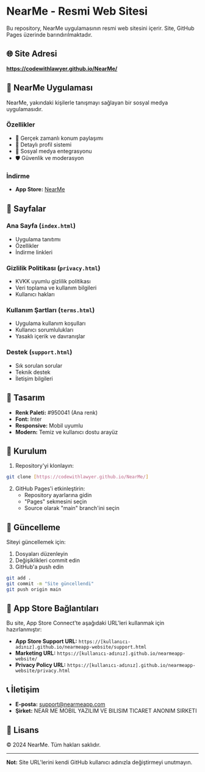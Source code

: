 # NearMe - Resmi Web Sitesi

Bu repository, NearMe uygulamasının resmi web sitesini içerir. Site, GitHub Pages üzerinde barındırılmaktadır.

## 🌐 Site Adresi

**https://codewithlawyer.github.io/NearMe/**

## 📱 NearMe Uygulaması

NearMe, yakındaki kişilerle tanışmayı sağlayan bir sosyal medya uygulamasıdır.

### Özellikler

- 📍 Gerçek zamanlı konum paylaşımı
- 👤 Detaylı profil sistemi
- 🔗 Sosyal medya entegrasyonu
- 🛡️ Güvenlik ve moderasyon

### İndirme

- **App Store:** [NearMe](https://apps.apple.com/app/nearme)

## 📄 Sayfalar

### Ana Sayfa (`index.html`)

- Uygulama tanıtımı
- Özellikler
- İndirme linkleri

### Gizlilik Politikası (`privacy.html`)

- KVKK uyumlu gizlilik politikası
- Veri toplama ve kullanım bilgileri
- Kullanıcı hakları

### Kullanım Şartları (`terms.html`)

- Uygulama kullanım koşulları
- Kullanıcı sorumlulukları
- Yasaklı içerik ve davranışlar

### Destek (`support.html`)

- Sık sorulan sorular
- Teknik destek
- İletişim bilgileri

## 🎨 Tasarım

- **Renk Paleti:** #950041 (Ana renk)
- **Font:** Inter
- **Responsive:** Mobil uyumlu
- **Modern:** Temiz ve kullanıcı dostu arayüz

## 🚀 Kurulum

1. Repository'yi klonlayın:

```bash
git clone [https://codewithlawyer.github.io/NearMe/]
```

2. GitHub Pages'i etkinleştirin:
   - Repository ayarlarına gidin
   - "Pages" sekmesini seçin
   - Source olarak "main" branch'ini seçin

## 📝 Güncelleme

Siteyi güncellemek için:

1. Dosyaları düzenleyin
2. Değişiklikleri commit edin
3. GitHub'a push edin

```bash
git add .
git commit -m "Site güncellendi"
git push origin main
```

## 🔗 App Store Bağlantıları

Bu site, App Store Connect'te aşağıdaki URL'leri kullanmak için hazırlanmıştır:

- **App Store Support URL:** `https://[kullanıcı-adınız].github.io/nearmeapp-website/support.html`
- **Marketing URL:** `https://[kullanıcı-adınız].github.io/nearmeapp-website/`
- **Privacy Policy URL:** `https://[kullanıcı-adınız].github.io/nearmeapp-website/privacy.html`

## 📞 İletişim

- **E-posta:** support@nearmeapp.com
- **Şirket:** NEAR ME MOBIL YAZILIM VE BILISIM TICARET ANONIM SIRKETI

## 📄 Lisans

© 2024 NearMe. Tüm hakları saklıdır.

---

**Not:** Site URL'lerini kendi GitHub kullanıcı adınızla değiştirmeyi unutmayın.

